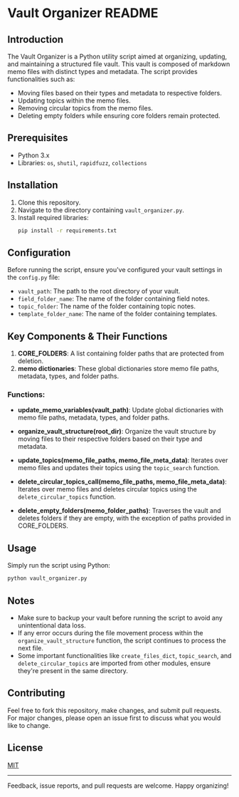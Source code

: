# Vault Organizer README

## Introduction
The Vault Organizer is a Python utility script aimed at organizing, updating, and maintaining a structured file vault. This vault is composed of markdown memo files with distinct types and metadata. The script provides functionalities such as:
- Moving files based on their types and metadata to respective folders.
- Updating topics within the memo files.
- Removing circular topics from the memo files.
- Deleting empty folders while ensuring core folders remain protected.

## Prerequisites
- Python 3.x
- Libraries: `os`, `shutil`, `rapidfuzz`, `collections`

## Installation
1. Clone this repository.
2. Navigate to the directory containing `vault_organizer.py`.
3. Install required libraries:
   ```bash
   pip install -r requirements.txt
   ```

## Configuration
Before running the script, ensure you've configured your vault settings in the `config.py` file:
- `vault_path`: The path to the root directory of your vault.
- `field_folder_name`: The name of the folder containing field notes.
- `topic_folder`: The name of the folder containing topic notes.
- `template_folder_name`: The name of the folder containing templates.

## Key Components & Their Functions

1. **CORE_FOLDERS**: A list containing folder paths that are protected from deletion.
2. **memo dictionaries**: These global dictionaries store memo file paths, metadata, types, and folder paths.

### Functions:

- **update_memo_variables(vault_path)**: Update global dictionaries with memo file paths, metadata, types, and folder paths.

- **organize_vault_structure(root_dir)**: Organize the vault structure by moving files to their respective folders based on their type and metadata.

- **update_topics(memo_file_paths, memo_file_meta_data)**: Iterates over memo files and updates their topics using the `topic_search` function.

- **delete_circular_topics_call(memo_file_paths, memo_file_meta_data)**: Iterates over memo files and deletes circular topics using the `delete_circular_topics` function.

- **delete_empty_folders(memo_folder_paths)**: Traverses the vault and deletes folders if they are empty, with the exception of paths provided in CORE_FOLDERS.

## Usage

Simply run the script using Python:

```bash
python vault_organizer.py
```

## Notes

- Make sure to backup your vault before running the script to avoid any unintentional data loss.
- If any error occurs during the file movement process within the `organize_vault_structure` function, the script continues to process the next file.
- Some important functionalities like `create_files_dict`, `topic_search`, and `delete_circular_topics` are imported from other modules, ensure they're present in the same directory.

## Contributing
Feel free to fork this repository, make changes, and submit pull requests. For major changes, please open an issue first to discuss what you would like to change.

## License
[MIT](https://choosealicense.com/licenses/mit/)

---

Feedback, issue reports, and pull requests are welcome. Happy organizing!
